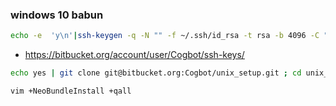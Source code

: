 ### windows 10 babun ###

```bash
echo -e  'y\n'|ssh-keygen -q -N "" -f ~/.ssh/id_rsa -t rsa -b 4096 -C "luke.avery@live.co.uk" ; sudo chmod 600 ~/.ssh/* ; cat ~/.ssh/id_rsa.pub
```

* https://bitbucket.org/account/user/Cogbot/ssh-keys/

```bash
echo yes | git clone git@bitbucket.org:Cogbot/unix_setup.git ; cd unix_setup ; ./install.sh
```

```bash
vim +NeoBundleInstall +qall
```